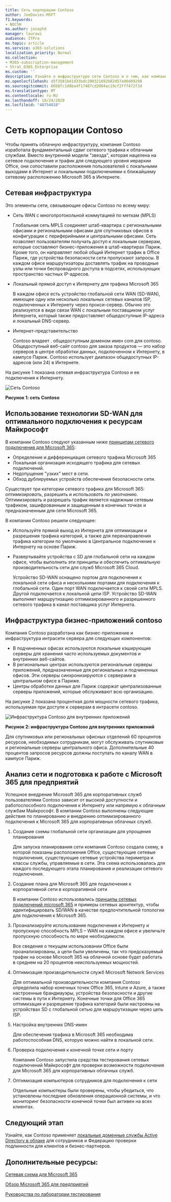 ```yaml
---
title: Сеть корпорации Contoso
author: JoeDavies-MSFT
f1.keywords:
- NOCSH
ms.author: josephd
manager: laurawi
audience: ITPro
ms.topic: article
ms.service: o365-solutions
localization_priority: Normal
ms.collection:
- M365-subscription-management
- Strat_O365_Enterprise
ms.custom: ''
description: Узнайте о инфраструктуре сети Contoso и о том, как компания использует технологию SD – WAN для оптимальной производительности сети для Microsoft 365 для корпоративных облачных служб.
ms.openlocfilehash: d5f3581b81d33bdc200321692b82d57a96d09298
ms.sourcegitcommit: 66b8fc1d8ba4f17487cd2004ac19cf2fff472f3d
ms.translationtype: MT
ms.contentlocale: ru-RU
ms.lasthandoff: 10/24/2020
ms.locfileid: "48754018"
---
```

# <a name="networking-for-the-contoso-corporation"></a>Сеть корпорации Contoso

Чтобы принять облачную инфраструктуру, компания Contoso изработала фундаментальный сдвиг сетевого трафика к облачным службам. Вместо внутренней модели "звезда", которая нацелена на сетевое подключение и трафик для следующего уровня иерархии Office, они сопоставили расположения пользователей с локальными выходами в Интернет и локальными подключениями к ближайшему сетевому расположению Microsoft 365 в Интернете.

## <a name="networking-infrastructure"></a>Сетевая инфраструктура

Это элементы сети, связывающие офисы Contoso по всему миру:

- Сеть WAN с многопротокольной коммутацией по меткам (MPLS)

  Глобальная сеть MPLS соединяет штаб-квартира с региональными офисами и региональными офисами для спутниковых офисов в конфигурации с периферийными и центральными офисами. Сеть позволяет пользователям получать доступ к локальным серверам, которые составляют бизнес-приложения в штаб-квартирах Париж. Кроме того, он направляет любой общий Интернет трафик в Office Париж, где устройства безопасности сети пропускают запросы. В каждом офисе маршрутизаторы доставлять трафик на проводные узлы или точки беспроводного доступа в подсетях, использующих пространство частных IP-адресов.

- Локальный прямой доступ к Интернету для трафика Microsoft 365

  В каждом офисе есть устройство глобальной сети WAN (SD-WAN), имеющее одну или несколько локальных сетевых каналов ISP, подключенных к Интернету через прокси-сервер. Обычно это реализуется в виде связи WAN с локальным поставщиком услуг Интернета, который также предоставляет общедоступные IP-адреса и локальный DNS-сервер.

- Интернет-представительство

  Contoso владеет \. общедоступным доменом имен com для contoso. Общедоступный веб-сайт contoso для заказа продуктов — это набор серверов в центре обработки данных, подключенном к Интернету, в кампусе Париж. Contoso использует диапазон общедоступных IP-адресов (или 24) в Интернете.

На рисунке 1 показана сетевая инфраструктура Contoso и ее подключения к Интернету.

![Сеть Contoso](../media/contoso-networking/contoso-networking-fig1.png)
 
**Рисунок 1: сеть Contoso**

## <a name="use-of-sd-wan-for-optimal-network-connectivity-to-microsoft"></a>Использование технологии SD-WAN для оптимального подключения к ресурсам Майкрософт

В компании Contoso следуют указанным ниже [принципам сетевого подключения для Microsoft 365](microsoft-365-network-connectivity-principles.md):

- Определение и дифференциация сетевого трафика Microsoft 365
- Локальная организация исходящего трафика для сетевых подключений.
- Недопущение "узких" мест в сети.
- Обход дублируемых устройств обеспечения безопасности сети.

Существует три категории сетевого трафика для Microsoft 365: *оптимизировать*, разрешить и *использовать* *по умолчанию*. Оптимизировать и разрешать трафик является надежным сетевым трафиком, зашифрованным и защищенным в конечных точках и предназначенным для сети Microsoft 365.

В компании Contoso решили следующее:

- Используйте прямой выход из Интернета для оптимизации и разрешения трафика категорий, а также для перенаправления трафика категории по умолчанию в Центральное подключение к Интернету на основе Париж.

- Развертывайте устройства с SD для глобальной сети на каждом офисе, чтобы выполнить эти принципы и обеспечить оптимальную производительность сети для служб Microsoft 365 Cloud.

  Устройство SD-WAN оснащено портом для подключения к локальной сети офиса и несколькими портами для подключения к глобальной сети. Один порт WAN подключается к своей сети MPLS. Другой подключается к локальной цепи ISP. Устройство SD-WAN выполняет маршрутизацию оптимизированного и разрешенного сетевого трафика в канал поставщика услуг Интернета.

## <a name="the-contoso-line-of-business-app-infrastructure"></a>Инфраструктура бизнес-приложений contoso

Компания Contoso разработана как бизнес-приложение и инфраструктура интрасети сервера для следующих компонентов:

- В подчиненных офисах используются локальные кэширующие серверы для хранения часто используемых документов и внутренних веб-сайтов.
- В региональных центрах используются региональные серверы приложений, предназначенные для региональных и подчиненных офисов. Эти серверы синхронизируются с серверами в центральном офисе в Париже.
- Центры обработки данных для Париж содержат централизованные серверы приложений, которые обслуживают всю организацию.

На рисунке 2 показана процентная доля мощности сетевого трафика, используемая при доступе к серверам в интрасети contoso.

![Инфраструктура Contoso для внутренних приложений](../media/contoso-networking/contoso-networking-fig2.png)
 
**Рисунок 2: инфраструктура Contoso для внутренних приложений**

Для спутниковых или региональных офисных отделений 60 процентов ресурсов, необходимых сотрудникам, могут обслуживать спутниковые и региональные серверы центрального офиса. Дополнительные 40 процентов запросов ресурсов должны поступать по каналу WAN в кампусе Париж.

## <a name="network-analysis-and-preparation-for-microsoft-365-for-enterprise"></a>Анализ сети и подготовка к работе с Microsoft 365 для предприятий

Успешное внедрение Microsoft 365 для корпоративных служб пользователями Contoso зависит от высокой доступности и работоспособного подключения к Интернету или напрямую к облачным службам Майкрософт. В компании Contoso выполнены следующие действия по планированию и внедрению оптимизированного подключения к Microsoft 365 для корпоративных облачных служб.

1. Создание схемы глобальной сети организации для упрощения планирования

   Для запуска планирования сети компания Contoso создала схему, в которой показаны расположения Office, существующие сетевые подключения, существующие сетевые устройства периметра и классы службы, управляемые в сети. Эта схема использовалась для каждого последующего этапа планирования и реализации сетевого подключения.

2. Создание плана для Microsoft 365 для подключения к корпоративной сети в корпоративной сети

   В компании Contoso использовались [принципы сетевых подключений microsoft 365](microsoft-365-network-connectivity-principles.md) и примеры сетевых архитектур, чтобы идентифицировать SD/WAN в качестве предпочтительной топологии для подключения к Microsoft 365.

3. Проанализируйте использование подключения к Интернету и пропускную способность MPLS – WAN на каждом офисе и увеличьте пропускную способность по мере необходимости.

   Все сведения о текущем использовании Office были проанализированы, а цепи были увеличены, так что предсказуемый трафик на основе Microsoft 365 на облачной основе будет работать в среднем на 20 процентов неиспользуемых мощностей.

4. Оптимизация производительности служб Microsoft Network Services

   Для оптимальной производительности компания Contoso определила набор конечных точек Office 365, Intune и Azure, а также настроенные брандмауэры, устройства безопасности и другие системы в пути к Интернету. Конечные точки для Office 365 оптимизация и разрешение трафика категорий были настроены на устройствах SD с глобальной сетью для маршрутизации через цепь ISP.

5. Настройка внутренних DNS-имен

   Для обеспечения трафика в Microsoft 365 необходима работоспособная DNS, которую можно найти в локальной сети.

6. Проверка подключения к конечной точке сети и порту

   Компания Contoso запустила средства тестирования сетевых подключений Майкрософт для проверки возможности подключения для Microsoft 365 для корпоративных облачных служб.

7. Оптимизация компьютеров сотрудников для подключения к сети

   Отдельные компьютеры были проверены, чтобы убедиться, что установлены последние обновления операционной системы, и что мониторинг безопасности конечной точки был активен на всех клиентах.

## <a name="next-step"></a>Следующий этап

Узнайте, как Contoso применяет [локальные доменные службы Active Directory в облаке](contoso-identity.md) для сотрудников и Федерацию проверки подлинности для клиентов и бизнес-партнеров.

## <a name="see-also"></a>Дополнительные ресурсы:

[Сетевая схема для Microsoft 365](networking-roadmap-microsoft-365.md)

[Обзор Microsoft 365 для предприятий](microsoft-365-overview.md)

[Руководства по лаборатории тестирования](m365-enterprise-test-lab-guides.md)

